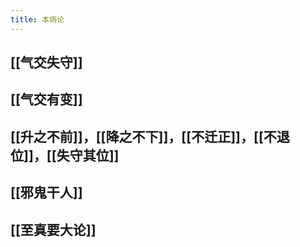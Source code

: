 ```yaml
---
title: 本病论
---
```


## [[气交失守]]
## [[气交有变]]
## [[升之不前]]，[[降之不下]]，[[不迁正]]，[[不退位]]，[[失守其位]]
## [[邪鬼干人]]
## [[至真要大论]]
